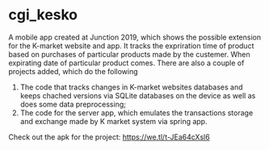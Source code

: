 # cgi_kesko

A mobile app created at Junction 2019, which shows the possible extension for the K-market website and app. It tracks the expriration time of product based on purchases of particular products made by the custemer. When expirating date of particular product comes.
There are also a couple of projects added, which do the following 
1) The code that tracks changes in K-market websites databases and keeps chached versions via SQLite databases on the device as well as does some data preprocessing;
2) The code for the server app, which emulates the transactions storage and exchange made by K market system via spring app.

Check out the apk for the project:
https://we.tl/t-JEa64cXsl6
